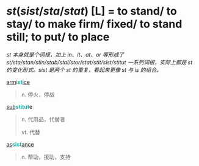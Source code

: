 # _st_(_sist_/_sta_/_stat_) [L] = to stand/ to stay/ to make firm/ fixed/ to stand still; to put/ to place

*st 本身就是个词根，加上 in、it、at、or 等形成了 st/sta/stan/stin/stab/stal/stor/stat/stit/sist/stitut 一系列词根，实际上都是 st 的变化形式。sist 是两个 st 的重复，看起来更像 st 与 is 的组合。*

[arm](_arm_.md)i<b style="color: #20B2AA;">st</b>[ice](-ice.md)
> n. 停火，停战

[sub](sub-.md)<b style="color: #20B2AA;">stitut</b>e
> n. 代用品，代替者
>
> vt. 代替

[as](ad-.md)<b style="color: #20B2AA;">sist</b>[ance](-ance.md)
> n. 帮助，援助，支持